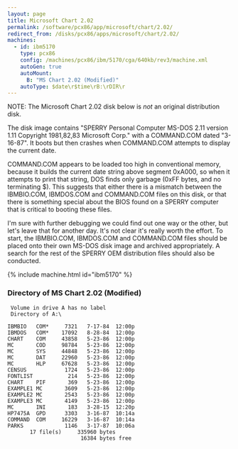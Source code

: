 ```yaml
---
layout: page
title: Microsoft Chart 2.02
permalink: /software/pcx86/app/microsoft/chart/2.02/
redirect_from: /disks/pcx86/apps/microsoft/chart/2.02/
machines:
  - id: ibm5170
    type: pcx86
    config: /machines/pcx86/ibm/5170/cga/640kb/rev3/machine.xml
    autoGen: true
    autoMount:
      B: "MS Chart 2.02 (Modified)"
    autoType: $date\r$time\rB:\rDIR\r
---
```


NOTE: The Microsoft Chart 2.02 disk below is *not* an original distribution disk.

The disk image contains "SPERRY Personal Computer MS-DOS 2.11 version 1.11 Copyright 1981,82,83 Microsoft Corp."
with a COMMAND.COM dated "3-16-87".  It boots but then crashes when COMMAND.COM attempts to display the current date.

COMMAND.COM appears to be loaded too high in conventional memory, because it builds the current date string above
segment 0xA000, so when it attempts to print that string, DOS finds only garbage (0xFF bytes, and no terminating $).
This suggests that either there is a mismatch between the IBMBIO.COM, IBMDOS.COM and COMMAND.COM files on this disk,
or that there is something special about the BIOS found on a SPERRY computer that is critical to booting these files.

I'm sure with further debugging we could find out one way or the other, but let's leave that for another day.  It's not
clear it's really worth the effort.  To start, the IBMBIO.COM, IBMDOS.COM and COMMAND.COM files should be placed onto
their own MS-DOS disk image and archived appropriately.  A search for the rest of the SPERRY OEM distribution files
should also be conducted.

{% include machine.html id="ibm5170" %}

### Directory of MS Chart 2.02 (Modified)

     Volume in drive A has no label
     Directory of A:\

    IBMBIO   COM*     7321   7-17-84  12:00p
    IBMDOS   COM*    17092   8-28-84  12:00p
    CHART    COM     43858   5-23-86  12:00p
    MC       COD     98784   5-23-86  12:00p
    MC       SYS     44848   5-23-86  12:00p
    MC       DAT     22960   5-23-86  12:00p
    MC       HLP     67628   5-23-86  12:00p
    CENSUS            1724   5-23-86  12:00p
    FONTLIST           214   5-23-86  12:00p
    CHART    PIF       369   5-23-86  12:00p
    EXAMPLE1 MC       3609   5-23-86  12:00p
    EXAMPLE2 MC       2543   5-23-86  12:00p
    EXAMPLE3 MC       4149   5-23-86  12:00p
    MC       INI       183   3-28-15  12:20p
    HP7475A  GPD      3303   3-16-87  10:14a
    COMMAND  COM     16229   3-16-87  10:14a
    PARKS             1146   3-17-87  10:06a
           17 file(s)     335960 bytes
                           16384 bytes free
